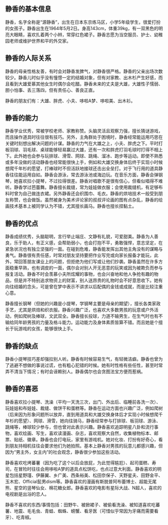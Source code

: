 ## 静香的基本信息

静香，名字全称是“源静香”，出生在日本东京练马区，小学5年级学生，很爱打扮的女孩子。静香出生在1964年5月2日。身高143cm，体重39kg，有一双黑色的明亮大眼睛，喜欢扎着两个小辫，常穿红色裙子。静香志愿为当空服员、护士、幼稚园老师或维护世界和平的外交家。

## 静香的人际关系

静香的母亲性格友善，有时会对静香发脾气，对静香很严格。静香的父亲出场次数较少。静香儿时似乎没有憧憬一定的结婚对象，但有对家教、出木杉产生好感，而且看到大雄爱慕其他女生时偶尔会吃醋。静香未来的丈夫是大雄，大雄性子懦弱、胆小怕事、丢三落四，但有责任心、善良正直。

静香的朋友们有：大雄、胖虎、小夫、哆啦A梦、哆啦美、出木衫。

## 静香的能力

静香学业优秀，常被学校老师、家教称赞。头脑灵活且观察力强，擅长猜谜游戏，而且操作道具时往往很有技巧。另外，主角群处于困境时，静香经常能运用巧思在关键时刻想出解决问题的计谋。静香的力气在大雄之上，小夫、胖虎之下。平时打板羽球、羽毛球、桌球能够轻易赢过大雄，还有一次和胖虎打羽毛球时打得不相上下。此外她也会参与玩排球、滑雪、网球、跳绳、溜冰、跑步等运动。即使不熟悉或多年没做的活动静香也经常能很快上手，例如和大雄交换身体后终于实现小时候想爬千年杉的愿望，打棒球时不但活跃地接球还击出全垒打。对于飞行用的道具静香往往能运用自如。静香会游泳，常去游泳池或海边玩。在音乐方面，静香会弹钢琴，她喜欢拉小提琴，不过拉得很差。静香对唱歌不是很有信心，但看似唱得不难听。静香学过芭蕾舞。静香擅长裁缝，常为娃娃做衣服；会使用裁缝机，有足够布料时曾为自己做连衣裙。另外静香还会织围巾、毛衣。静香的烘培技术一般受到朋友称赞，也会做饭。虽然被身为美术评论家的叔叔评论画的图有点杂乱，静香的绘画技术基本上被同学认为不错，尤其擅长画马。静香也擅长捏黏土。

## 静香的优点

静香成绩优秀，头脑聪明，言行举止端庄、文静有礼貌，可爱甜美。静香为人善良，乐于助人，有正义感，会帮助弱小，也会打抱不平，勇敢强悍，意志坚定，在紧急状况也有独立坚强的一面。在碰到危难，静香能发挥出其他主角没有的谋略与勇气。静香很有责任感，时常对朋友坚持要把作业写完或向家长报备才能玩，此外，常回答朋友课业上的问题，但拒绝为他们写或让他们抄袭。静香虽然在许多方面稳重早熟，也有调皮的一面，偶尔会对别人开无恶意的玩笑或因为被欺负而参与报复活动。静香不时会羡慕小夫所炫耀的事物，也会兴奋地和他人争抢有趣的物品，但是并不特别追求物资上的财富，别人送昂贵的礼物时会不好意思收下。她有向往结婚的念头，可是曾在梦中表示不讲求以后配偶的金钱或成就，而是比较注重心意。

静香擅长钢琴（但她的兴趣是小提琴，学钢琴主要是母亲的期望），擅长各类家政手艺，尤其是烘焙和织衣服。静香兴趣广泛，也喜欢大多数男孩的玩意或户外活动，例如爬树及棒球，文武双全。静香擅长投球，力道不输男生，在生气时也有不输给同年龄男孩的力量及格斗能力。运动能力及身体素质皆算不错。而且她是个擅长于玩游戏的女孩，能够很快上手。

## 静香的缺点

静香小提琴技巧差却强拉别人听。静香有时候容易生气，有轻微洁癖。静香也曾为了逃避不想做的事说过谎，也有粗心犯错的时候。她有时性格有些任性，甚至时常弄不清当下情况；有时会诬赖别人。静香偶尔也会贪图法宝方便而惹祸。

## 静香的喜恶

静香喜欢拉小提琴、洗澡（平均一天洗三次，出门、外出后、临睡前各洗一次）、玩娃娃和布娃娃、裁缝、做饼干和蛋糕等。静香在运动方面也兴趣广泛，例如爬树（后来因为形象问题所以放弃，直到用道具和大雄交换身体后才实现小时候想爬千年杉的愿望）、网球、滑雪，她向往骑马，静香经常参与打排球、板羽球、游泳、跳绳等，棒球较少参与，但也曾对此表示兴趣。静香喜欢追踪明星八卦和流行事物，喜欢绘画、写生，喜欢读漫画、杂志，喜欢观察大自然，收集植物标本、邮票、贴纸、徽章。静香也会打电玩，家里有游戏机。她对化妆、打扮有好奇心，看到朋友持相机往往会要求他们为她拍照。基本上静香对男孩的玩意儿都感兴趣，但因为“男主外，女主内”的社会观念，静香很少参加这些活动。

静香喜欢吃烤蕃薯（因为吃了这个以后会放屁，为此觉得尴尬）、起司蛋糕、寿司，在冒险时往往会用哆啦A梦的道具点松饼吃，也点过意大利面。静香喜欢的明星包括星野瑾、伊藤翼、乡广美、西条裕美、松田奈保子、天野星夫、田野金平、玉木宏、Official髭男dism等。静香喜欢的漫画有斯脱普阿布蕾博士、超能无尾熊、星空的竖琴仙女、棉花糖女郎。静香喜欢的电影有星际大战、N超人，喜欢的电视剧是出浴的恋人。

静香不喜欢的东西/事情包括：田野牛、被掀裙子、被偷看洗澡、被知道喜欢吃蕃薯、地震、毛毛虫、青蛙、蜘蛛、螃蟹、看牙医（可惜似乎常因为牙痛而需要看牙）、吃青椒。



 





